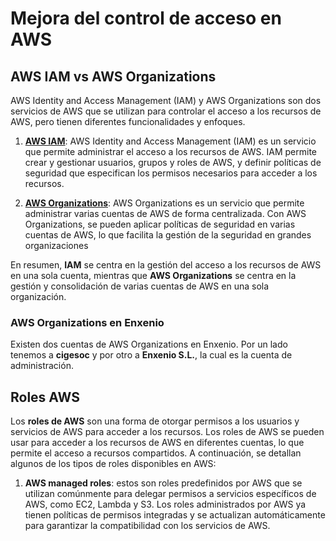# Mejora del control de acceso en AWS
## AWS IAM vs AWS Organizations
AWS Identity and Access Management (IAM) y AWS Organizations son dos servicios de AWS que se utilizan para controlar el acceso a los recursos de AWS, pero tienen diferentes funcionalidades y enfoques.

1. **[AWS IAM](https://docs.aws.amazon.com/es_es/IAM/latest/UserGuide/introduction.html)**: AWS Identity and Access Management (IAM) es un servicio que permite administrar el acceso a los recursos de AWS. IAM permite crear y gestionar usuarios, grupos y roles de AWS, y definir políticas de seguridad que especifican los permisos necesarios para acceder a los recursos.
    
2.  **[AWS Organizations](https://docs.aws.amazon.com/es_es/controltower/latest/userguide/organizations.html)**: AWS Organizations es un servicio que permite administrar varias cuentas de AWS de forma centralizada. Con AWS Organizations, se pueden aplicar políticas de seguridad en varias cuentas de AWS, lo que facilita la gestión de la seguridad en grandes organizaciones

En resumen, **IAM** se centra en la gestión del acceso a los recursos de AWS en una sola cuenta, mientras que **AWS Organizations** se centra en la gestión y consolidación de varias cuentas de AWS en una sola organización.

### AWS Organizations en Enxenio
Existen dos cuentas de AWS Organizations en Enxenio. Por un lado tenemos a **cigesoc** y por otro a **Enxenio S.L.**, la cual es la cuenta de administración.

## Roles AWS
Los **roles de AWS** son una forma de otorgar permisos a los usuarios y servicios de AWS para acceder a los recursos. Los roles de AWS se pueden usar para acceder a los recursos de AWS en diferentes cuentas, lo que permite el acceso a recursos compartidos. A continuación, se detallan algunos de los tipos de roles disponibles en AWS:

1.  **AWS managed roles**: estos son roles predefinidos por AWS que se utilizan comúnmente para delegar permisos a servicios específicos de AWS, como EC2, Lambda y S3. Los roles administrados por AWS ya tienen políticas de permisos integradas y se actualizan automáticamente para garantizar la compatibilidad con los servicios de AWS.
